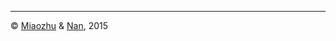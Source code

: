 <hr>
<p class="text-muted">© <a href="http://miaozhu.li">Miaozhu</a> & <a href="http://nanx.me">Nan</a>, 2015</p>
